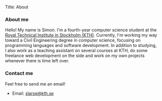 Title: About

### About me
Hello! My name is Simon. I'm a fourth-year computer science student at the
[Royal Technical Institute in Stockholm (KTH)](https://kth.se). Currently, I'm
working my way toward a Civil Engineering degree in computer science, focusing
on programming languages and software development. In addition to studying, I
also work as a teaching assistant on several courses at KTH, do some freelance
web development on the side and work on my own projects whenever there is time
left over.

### Contact me
Feel free to send me an email!

* Email: <a href="mailto:slarse@kth.se?subject=Regarding%20slarse.se">slarse@kth.se</a>
